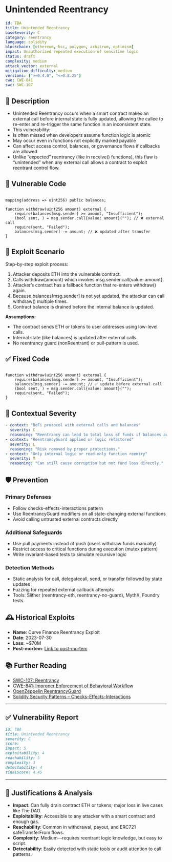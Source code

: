 # Unintended Reentrancy

```YAML
id: TBA
title: Unintended Reentrancy
baseSeverity: C
category: reentrancy
language: solidity
blockchain: [ethereum, bsc, polygon, arbitrum, optimism]
impact: Unauthorized repeated execution of sensitive logic
status: draft
complexity: medium
attack_vector: external
mitigation_difficulty: medium
versions: [">=0.4.0", "<=0.8.25"]
cwe: CWE-841
swc: SWC-107
```

## 📝 Description

- Unintended Reentrancy occurs when a smart contract makes an external call before internal state is fully updated, allowing the callee to re-enter and re-trigger the same function in an inconsistent state.
- This vulnerability:
- Is often missed when developers assume function logic is atomic
- May occur even in functions not explicitly marked payable
- Can affect access control, balances, or governance flows if callbacks are allowed
- Unlike “expected” reentrancy (like in receive() functions), this flaw is “unintended” when any external call allows a contract to exploit reentrant control flow.

## 🚨 Vulnerable Code

```solidity

mapping(address => uint256) public balances;

function withdraw(uint256 amount) external {
    require(balances[msg.sender] >= amount, "Insufficient");
    (bool sent, ) = msg.sender.call{value: amount}(""); // ❌ external call
    require(sent, "Failed");
    balances[msg.sender] -= amount; // ❌ updated after transfer
}
```

## 🧪 Exploit Scenario

Step-by-step exploit process:

1. Attacker deposits ETH into the vulnerable contract.
2. Calls withdraw(amount) which invokes msg.sender.call{value: amount}.
3. Attacker’s contract has a fallback function that re-enters withdraw() again.
4. Because balances[msg.sender] is not yet updated, the attacker can call withdraw() multiple times.
5. Contract balance is drained before the internal balance is updated.

**Assumptions:**

- The contract sends ETH or tokens to user addresses using low-level calls.
- Internal state (like balances) is updated after external calls.
- No reentrancy guard (nonReentrant) or pull-pattern is used.

## ✅ Fixed Code

```solidity

function withdraw(uint256 amount) external {
    require(balances[msg.sender] >= amount, "Insufficient");
    balances[msg.sender] -= amount; // ✅ update before external call
    (bool sent, ) = msg.sender.call{value: amount}("");
    require(sent, "Failed");
}
```

## 🧭 Contextual Severity

```yaml
- context: "DeFi protocol with external calls and balances"
  severity: C
  reasoning: "Reentrancy can lead to total loss of funds if balances are manipulated."
- context: "ReentrancyGuard applied or logic refactored"
  severity: L
  reasoning: "Risk removed by proper protections."
- context: "Only internal logic or read-only function reentry"
  severity: M
  reasoning: "Can still cause corruption but not fund loss directly."
```

## 🛡️ Prevention

### Primary Defenses

- Follow checks-effects-interactions pattern
- Use ReentrancyGuard modifiers on all state-changing external functions
- Avoid calling untrusted external contracts directly

### Additional Safeguards

- Use pull payments instead of push (users withdraw funds manually)
- Restrict access to critical functions during execution (mutex pattern)
- Write invariant-based tests to simulate recursive logic

### Detection Methods

- Static analysis for call, delegatecall, send, or transfer followed by state updates
- Fuzzing for repeated external callback attempts
- Tools: Slither (reentrancy-eth, reentrancy-no-guard), MythX, Foundry tests

## 🕰️ Historical Exploits

- **Name**: Curve Finance Reentrancy Exploit 
- **Date**: 2023-07-30 
- **Loss**: ~$70M 
- **Post-mortem**: [Link to post-mortem](https://www.trustbytes.io/blog/reentrancy-attacks)

## 📚 Further Reading

- [SWC-107: Reentrancy](https://swcregistry.io/docs/SWC-107)
- [CWE-841: Improper Enforcement of Behavioral Workflow](https://cwe.mitre.org/data/definitions/841.html) 
- [OpenZeppelin ReentrancyGuard](https://docs.openzeppelin.com/contracts/4.x/api/security#ReentrancyGuard) 
- [Solidity Security Patterns – Checks-Effects-Interactions](https://docs.soliditylang.org/en/latest/security-considerations.html#use-the-checks-effects-interactions-pattern) 

---

## ✅ Vulnerability Report

```markdown
id: TBA
title: Unintended Reentrancy
severity: C
score:
impact: 5 
exploitability: 4 
reachability: 5 
complexity: 3  
detectability: 4  
finalScore: 4.45
```

---

## 📄 Justifications & Analysis

- **Impact**: Can fully drain contract ETH or tokens; major loss in live cases like The DAO.
- **Exploitability**: Accessible to any attacker with a smart contract and enough gas.
- **Reachability**: Common in withdrawal, payout, and ERC721 safeTransferFrom flows.
- **Complexity**: Medium—requires reentrant logic knowledge, but easy to script.
- **Detectability**: Easily detected with static tools or audit attention to call patterns.


